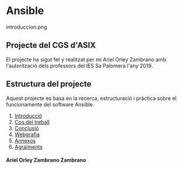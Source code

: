 # Ansible

introduccion.png

## Projecte del CGS d'ASIX
El projecte ha sigut fet y realitzat per mi Ariel Orley Zambrano amb l'autorització dels professors del IES Sa Palomera l'any 2019.

## Estructura del projecte
Aquest projecte es basa en la recerca, estructuració i pràctica sobre el funcionamente del software Ansible.


1. [Introducció](https://github.com/Ariel774/proyecteansible/tree/master/Introduccio)
2. [Cos del treball](https://github.com/Ariel774/proyecteansible/tree/master/desenvolupament)
3. [Conclusió](https://github.com/Ariel774/proyecteansible/tree/master/conclusio)
4. [Webgrafia](https://github.com/Ariel774/proyecteansible/tree/master/webgrafia)
5. [Annexos](https://github.com/Ariel774/proyecteansible/tree/master/annexos)
6. [Agraïments](https://github.com/Ariel774/proyecteansible/tree/master/agraiments)

#### Ariel Orley Zambrano Zambrano
